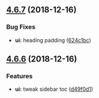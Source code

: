 ## [4.6.7](https://github.com/leptosia/docute/compare/v4.6.6...v4.6.7) (2018-12-16)


### Bug Fixes

* **ui:** heading padding ([624c1bc](https://github.com/leptosia/docute/commit/624c1bc))

## [4.6.6](https://github.com/leptosia/docute/compare/v4.6.5...v4.6.6) (2018-12-16)


### Features

* **ui:** tweak sidebar toc ([d49f0d1](https://github.com/leptosia/docute/commit/d49f0d1))
